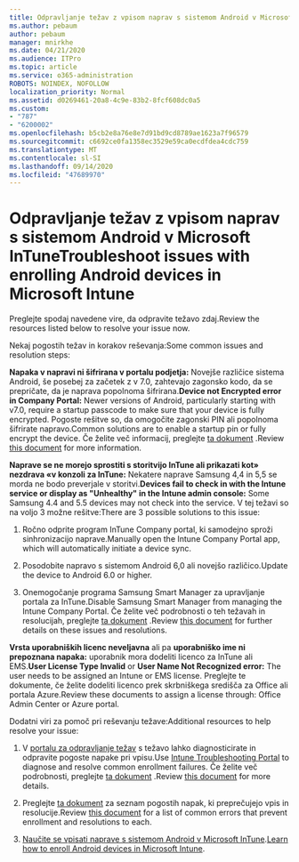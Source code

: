 ```yaml
---
title: Odpravljanje težav z vpisom naprav s sistemom Android v Microsoft InTune
ms.author: pebaum
author: pebaum
manager: mnirkhe
ms.date: 04/21/2020
ms.audience: ITPro
ms.topic: article
ms.service: o365-administration
ROBOTS: NOINDEX, NOFOLLOW
localization_priority: Normal
ms.assetid: d0269461-20a8-4c9e-83b2-8fcf608dc0a5
ms.custom:
- "787"
- "6200002"
ms.openlocfilehash: b5cb2e8a76e8e7d91bd9cd8789ae1623a7f96579
ms.sourcegitcommit: c6692ce0fa1358ec3529e59ca0ecdfdea4cdc759
ms.translationtype: MT
ms.contentlocale: sl-SI
ms.lasthandoff: 09/14/2020
ms.locfileid: "47689970"
---
```

# <a name="troubleshoot-issues-with-enrolling-android-devices-in-microsoft-intune"></a><span data-ttu-id="ab5d9-102">Odpravljanje težav z vpisom naprav s sistemom Android v Microsoft InTune</span><span class="sxs-lookup"><span data-stu-id="ab5d9-102">Troubleshoot issues with enrolling Android devices in Microsoft Intune</span></span>

<span data-ttu-id="ab5d9-103">Preglejte spodaj navedene vire, da odpravite težavo zdaj.</span><span class="sxs-lookup"><span data-stu-id="ab5d9-103">Review the resources listed below to resolve your issue now.</span></span>
  
<span data-ttu-id="ab5d9-104">Nekaj pogostih težav in korakov reševanja:</span><span class="sxs-lookup"><span data-stu-id="ab5d9-104">Some common issues and resolution steps:</span></span>
  
 <span data-ttu-id="ab5d9-105">**Napaka v napravi ni šifrirana v portalu podjetja:** Novejše različice sistema Android, še posebej za začetek z v 7.0, zahtevajo zagonsko kodo, da se prepričate, da je naprava popolnoma šifrirana.</span><span class="sxs-lookup"><span data-stu-id="ab5d9-105">**Device not Encrypted error in Company Portal:** Newer versions of Android, particularly starting with v7.0, require a startup passcode to make sure that your device is fully encrypted.</span></span> <span data-ttu-id="ab5d9-106">Pogoste rešitve so, da omogočite zagonski PIN ali popolnoma šifrirate napravo.</span><span class="sxs-lookup"><span data-stu-id="ab5d9-106">Common solutions are to enable a startup pin or fully encrypt the device.</span></span> <span data-ttu-id="ab5d9-107">Če želite več informacij, preglejte [ta dokument](https://docs.microsoft.com/intune-user-help/your-device-appears-encrypted-but-cp-says-otherwise-android) .</span><span class="sxs-lookup"><span data-stu-id="ab5d9-107">Review [this document](https://docs.microsoft.com/intune-user-help/your-device-appears-encrypted-but-cp-says-otherwise-android) for more information.</span></span>
  
 <span data-ttu-id="ab5d9-108">**Naprave se ne morejo sprostiti s storitvijo InTune ali prikazati kot» nezdrava «v konzoli za InTune:** Nekatere naprave Samsung 4,4 in 5,5 se morda ne bodo preverjale v storitvi.</span><span class="sxs-lookup"><span data-stu-id="ab5d9-108">**Devices fail to check in with the Intune service or display as "Unhealthy" in the Intune admin console:** Some Samsung 4.4 and 5.5 devices may not check into the service.</span></span> <span data-ttu-id="ab5d9-109">V tej težavi so na voljo 3 možne rešitve:</span><span class="sxs-lookup"><span data-stu-id="ab5d9-109">There are 3 possible solutions to this issue:</span></span>
  
1. <span data-ttu-id="ab5d9-110">Ročno odprite program InTune Company portal, ki samodejno sproži sinhronizacijo naprave.</span><span class="sxs-lookup"><span data-stu-id="ab5d9-110">Manually open the Intune Company Portal app, which will automatically initiate a device sync.</span></span>

2. <span data-ttu-id="ab5d9-111">Posodobite napravo s sistemom Android 6,0 ali novejšo različico.</span><span class="sxs-lookup"><span data-stu-id="ab5d9-111">Update the device to Android 6.0 or higher.</span></span>

3. <span data-ttu-id="ab5d9-112">Onemogočanje programa Samsung Smart Manager za upravljanje portala za InTune.</span><span class="sxs-lookup"><span data-stu-id="ab5d9-112">Disable Samsung Smart Manager from managing the Intune Company Portal.</span></span> <span data-ttu-id="ab5d9-113">Če želite več podrobnosti o teh težavah in resolucijah, preglejte [ta dokument](https://docs.microsoft.com/intune-classic/troubleshoot/troubleshoot-device-enrollment-in-intune#devices-fail-to-check-in-with-the-intune-service-and-display-as-unhealthy-in-the-intune-admin-console) .</span><span class="sxs-lookup"><span data-stu-id="ab5d9-113">Review [this document](https://docs.microsoft.com/intune-classic/troubleshoot/troubleshoot-device-enrollment-in-intune#devices-fail-to-check-in-with-the-intune-service-and-display-as-unhealthy-in-the-intune-admin-console) for further details on these issues and resolutions.</span></span>

 <span data-ttu-id="ab5d9-114">**Vrsta uporabniških licenc neveljavna** ali pa **uporabniško ime ni prepoznana napaka:** uporabnik mora dodeliti licenco za InTune ali EMS.</span><span class="sxs-lookup"><span data-stu-id="ab5d9-114">**User License Type Invalid** or **User Name Not Recognized error:** The user needs to be assigned an Intune or EMS license.</span></span> <span data-ttu-id="ab5d9-115">Preglejte te dokumente, če želite dodeliti licenco prek skrbniškega središča za Office ali portala Azure.</span><span class="sxs-lookup"><span data-stu-id="ab5d9-115">Review these documents to assign a license through: Office Admin Center or Azure portal.</span></span>
  
<span data-ttu-id="ab5d9-116">Dodatni viri za pomoč pri reševanju težave:</span><span class="sxs-lookup"><span data-stu-id="ab5d9-116">Additional resources to help resolve your issue:</span></span>
  
1. <span data-ttu-id="ab5d9-117">V [portalu za odpravljanje težav](https://devicemanagement.microsoft.com/#blade/Microsoft_Intune_DeviceSettings/TroubleshootBlade) s težavo lahko diagnosticirate in odpravite pogoste napake pri vpisu.</span><span class="sxs-lookup"><span data-stu-id="ab5d9-117">Use [Intune Troubleshooting Portal](https://devicemanagement.microsoft.com/#blade/Microsoft_Intune_DeviceSettings/TroubleshootBlade) to diagnose and resolve common enrollment failures.</span></span> <span data-ttu-id="ab5d9-118">Če želite več podrobnosti, preglejte [ta dokument](https://docs.microsoft.com/intune/help-desk-operators) .</span><span class="sxs-lookup"><span data-stu-id="ab5d9-118">Review [this document](https://docs.microsoft.com/intune/help-desk-operators) for more details.</span></span>

2. <span data-ttu-id="ab5d9-119">Preglejte [ta dokument](https://docs.microsoft.com/intune-classic/Troubleshoot/troubleshoot-device-enrollment-in-intune) za seznam pogostih napak, ki preprečujejo vpis in resolucije.</span><span class="sxs-lookup"><span data-stu-id="ab5d9-119">Review [this document](https://docs.microsoft.com/intune-classic/Troubleshoot/troubleshoot-device-enrollment-in-intune) for a list of common errors that prevent enrollment and resolutions to each.</span></span>

3. <span data-ttu-id="ab5d9-120">[Naučite se vpisati naprave s sistemom Android v Microsoft InTune](https://docs.microsoft.com/intune/android-enroll).</span><span class="sxs-lookup"><span data-stu-id="ab5d9-120">[Learn how to enroll Android devices in Microsoft Intune](https://docs.microsoft.com/intune/android-enroll).</span></span>
